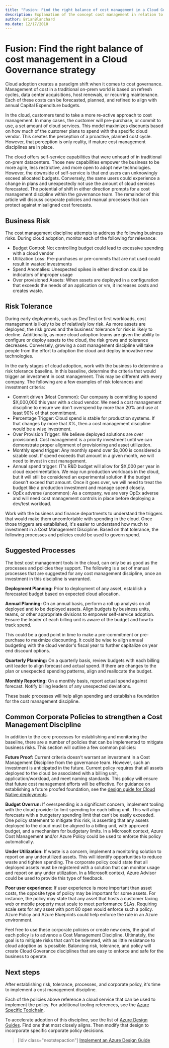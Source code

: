 ```yaml
---
title: "Fusion: Find the right balance of cost management in a Cloud Governance strategy"
description: Explanation of the concept cost management in relation to cloud governance
author: BrianBlanchard
ms.date: 12/17/2018
---
```


# Fusion: Find the right balance of cost management in a Cloud Governance strategy

Cloud adoption creates a paradigm shift when it comes to cost governance. Management of cost in a traditional on-prem world is based on refresh cycles, data center acquisitions, host renewals, or recurring maintenance. Each of these costs can be forecasted, planned, and refined to align with annual Capital Expenditure budgets.

In the cloud, customers tend to take a more re-active approach to cost management. In many cases, the customer will pre-purchase, or commit to use, a set amount of cloud services. This model maximizes discounts based on how much of the customer plans to spend with the specific cloud vendor. This creates the perception of a proactive, planned cost cycle. However, that perception is only reality, if mature cost management disciplines are in place.

The cloud offers self-service capabilities that were unheard of in traditional on-prem datacenters. Those new capabilities empower the business to be more agile, less restrictive, and more open to adopt new technologies. However, the downside of self-service is that end users can unknowingly exceed allocated budgets. Conversely, the same users could experience a change in plans and unexpectedly not use the amount of cloud services forecasted. The potential of shift in either direction prompts for a cost management discipline within the governance team. The remainder of this article will discuss corporate policies and manual processes that can protect against misaligned cost forecasts.

## Business Risk

The cost management discipline attempts to address the following business risks. During cloud adoption, monitor each of the following for relevance:

* Budget Control: Not controlling budget could lead to excessive spending with a cloud vendor
* Utilization Loss: Pre-purchases or pre-commits that are not used could result in wasted investments
* Spend Anomalies: Unexpected spikes in either direction could be indicators of improper usage
* Over provisioned Assets: When assets are deployed in a configuration that exceeds the needs of an application or vm, it increases costs and creates waste.

## Risk Tolerance

During early deployments, such as Dev/Test or first workloads, cost management is likely to be of relatively low risk. As more assets are deployed, the risk grows and the business' tolerance for risk is likely to decline. Additionally, as more cloud adoption teams are given the ability to configure or deploy assets to the cloud, the risk grows and tolerance decreases. Conversely, growing a cost management discipline will take people from the effort to adoption the cloud and deploy innovative new technologies.

In the early stages of cloud adoption, work with the business to determine a risk tolerance baseline. In this baseline, determine the criteria that would trigger an investment in cost management. This may be different with every company. The following are a few examples of risk tolerances and investment criteria:

* Commit driven (Most Common): Our company is committing to spend $X,000,000 this year with a cloud vendor. We need a cost management discipline to ensure we don't overspend by more than 20% and use at least 90% of that commitment.
* Percentage Trigger: Cloud spend is stable for production systems. If that changes by more that X%, then a cost management discipline would be a wise investment.
* Over Provision Trigger: We believe deployed solutions are over provisioned. Cost management is a priority investment until we can demonstrate proper alignment of provisioning and asset utilization.
* Monthly spend trigger: Any monthly spend over $x,000 is considered a sizable cost. If spend exceeds that amount in a given month, we will need to invest in cost management.
* Annual spend trigger: IT's R&D budget will allow for $X,000 per year in cloud experimentation. We may run production workloads in the cloud, but it will still be considered an experimental solution if the budget doesn't exceed that amount. Once it goes over, we will need to treat the budget like a production investment and manage spend closely.
* OpEx adverse (uncommon): As a company, we are very OpEx adverse and will need cost management controls in place before deploying a dev/test workload.

Work with the business and finance departments to understand the triggers that would make them uncomfortable with spending in the cloud. Once those triggers are established, it's easier to understand how much to investment in a Cost Management Discipline. Based on that tolerance, the following processes and policies could be used to govern spend.

## Suggested Processes

The best cost management tools in the cloud, can only be as good as the processes and policies they support. The following is a set of manual processes that are suggested for any cost management discipline, once an investment in this discipline is warranted.

**Deployment Planning:** Prior to deployment of any asset, establish a forecasted budget based on expected cloud allocation.

**Annual Planning:** On an annual basis, perform a roll up analysis on all deployed and to be deployed assets. Align budgets by business units, teams, or other appropriate divisions to empower self-service adoption. Ensure the leader of each billing unit is aware of the budget and how to track spend.

This could be a good point in time to make a pre-commitment or pre-purchase to maximize discounting. It could be wise to align annual budgeting with the cloud vendor's fiscal year to further capitalize on year end discount options.

**Quarterly Planning:** On a quarterly basis, review budgets with each billing unit leader to align forecast and actual spend. If there are changes to the plan or unexpected spending patterns, align and reallocate the budget.

**Monthly Reporting:** On a monthly basis, report actual spend against forecast. Notify billing leaders of any unexpected deviations.

These basic processes will help align spending and establish a foundation for the cost management discipline.

## Common Corporate Policies to strengthen a Cost Management Discipline

In addition to the core processes for establishing and monitoring the baseline, there are a number of policies that can be implemented to mitigate business risks. This section will outline a few common policies:

**Future Proof:** Current criteria doesn't warrant an investment in a Cost Management Discipline from the governance team. However, such an investment is anticipated in the future. Current policy requires that all assets deployed to the cloud be associated with a billing unit, application/workload, and meet naming standards. This policy will ensure that future cost management efforts will be effective. For guidance on establishing a future proofed foundation, see the [design guide for Cloud Native deployments](../design-guides/cloud-native.md).

**Budget Overrun:** If overspending is a significant concern, implement tooling with the cloud provider to limit spending for each billing unit. This will align forecasts with a budgetary spending limit that can't be easily exceeded. One policy statement to mitigate this risk, is asserting that any assets deployed to the cloud must be aligned to a billing unit, with approved budget, and a mechanism for budgetary limits. In a Microsoft context, Azure Cost Management and/or Azure Policy could be used to enforce this policy automatically.

**Under Utilization:** If waste is a concern, implement a monitoring solution to report on any underutilized assets. This will identify opportunities to reduce waste and tighten spending. The corporate policy could state that all deployed assets must be registered with a solution that can monitor usage and report on any under utilization. In a Microsoft context, Azure Advisor could be used to provide this type of feedback.

**Poor user experience:** If user experience is more important than asset costs, the opposite type of policy may be important for some assets. For instance, the policy may state that any asset that hosts a customer facing web or mobile property must scale to meet performance SLAs. Requiring scale sets for any asset with port 80 open would enforce such a policy. Azure Policy and Azure Blueprints could help enforce the rule in an Azure environment.  

Feel free to use these corporate policies or create new ones, the goal of each policy is to advance a Cost Management Discipline. Ultimately, the goal is to mitigate risks that can't be tolerated, with as little resistance to cloud adoption as is possible. Balancing risk, tolerance, and policy will create Cloud Goverance disciplines that are easy to enforce and safe for the business to operate.

## Next steps

After establishing risk, tolerance, processes, and corporate policy, it's time to implement a cost management discipline.

Each of the policies above reference a cloud service that can be used to implement the policy. For additional tooling references, see the [Azure Specific Toolchain](toolchain.md).

To accelerate adoption of this discipline, see the list of [Azure Design Guides](../design-guides/overview.md). Find one that most closely aligns. Then modify that design to incorporate specific corporate policy decisions.

> [!div class="nextstepaction"]
> [Implement an Azure Design Guide](../design-guides/overview.md)